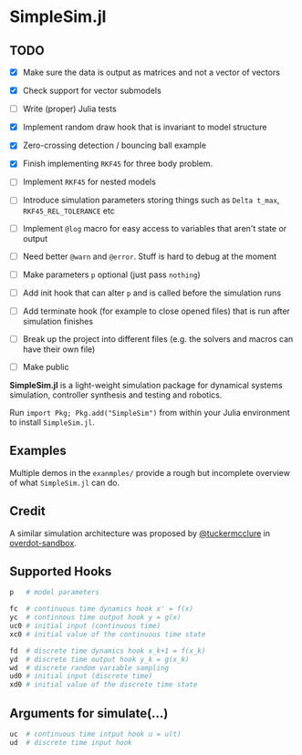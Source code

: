 # SimpleSim.jl

## TODO

- [x] Make sure the data is output as matrices and not a vector of vectors
- [x] Check support for vector submodels
- [ ] Write (proper) Julia tests
- [x] Implement random draw hook that is invariant to model structure
- [x] Zero-crossing detection / bouncing ball example
- [x] Finish implementing `RKF45` for three body problem.
- [ ] Implement `RKF45` for nested models
- [ ] Introduce simulation parameters storing things such as `Delta t_max`, `RKF45_REL_TOLERANCE` etc
- [ ] Implement `@log` macro for easy access to variables that aren't state or output
- [ ] Need better `@warn` and `@error`. Stuff is hard to debug at the moment
- [ ] Make parameters `p` optional (just pass `nothing`)
- [ ] Add init hook that can alter `p` and is called before the simulation runs
- [ ] Add terminate hook (for example to close opened files) that is run after simulation finishes
- [ ] Break up the project into different files (e.g. the solvers and macros can have their own file)

- [ ] Make public


<b>SimpleSim.jl</b> is a light-weight simulation package for dynamical systems simulation, controller synthesis and testing and robotics.

Run `import Pkg; Pkg.add("SimpleSim")` from within your Julia environment to install `SimpleSim.jl`.

## Examples

Multiple demos in the `exanmples/` provide a rough but incomplete overview of what `SimpleSim.jl` can do.


## Credit

A similar simulation architecture was proposed by [@tuckermcclure](https://www.github.com/tuckermcclure) in [overdot-sandbox](https://github.com/tuckermcclure/overdot-sandbox).

## Supported Hooks

```julia
p   # model parameters

fc  # continuous time dynamics hook x' = f(x)
yc  # continnous time output hook y = g(x)
uc0 # initial input (continuous time)
xc0 # initial value of the continuous time state

fd  # discrete time dynamics hook x_k+1 = f(x_k)
yd  # discrete time output hook y_k = g(x_k)
wd  # discrete random variable sampling
ud0 # initial input (discrete time)
xd0 # initial value of the discrete time state
```

## Arguments for simulate(...)

```julia
uc  # continuous time intput hook u = u(t)
ud  # discrete time input hook
```

